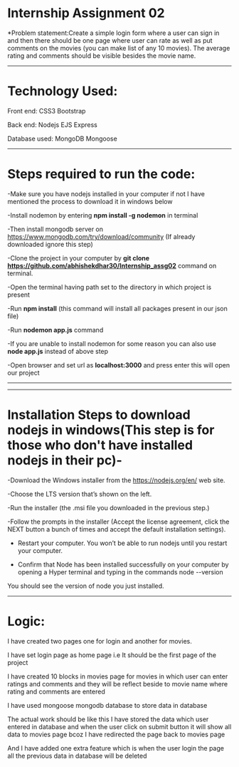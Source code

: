 # Internship Assignment 02

*Problem statement:Create a simple login form where a user can sign in and then there should be one page where user can rate as well as put comments on the movies (you can make list of any 10 movies). The average rating and comments should be visible besides the movie name.

-----------------------------------------------------------------------------------------------------------------------------------------------------------------------------


<h1>Technology Used:</h1>

Front end:
CSS3
Bootstrap

Back end:
Nodejs
EJS
Express

Database used:
MongoDB
Mongoose

---------------------------------------------------------------------------------------------------------------------------------------------------------------------

<h1>Steps required to run the code:</h1>

-Make sure you have nodejs installed in your computer if not I have mentioned the process to download it in windows below

-Install nodemon by entering <strong>npm install -g nodemon</strong> in terminal

-Then install mongodb server on  https://www.mongodb.com/try/download/community (If already downloaded ignore this step)

-Clone the project in your computer by  <strong>git clone https://github.com/abhishekdhar30/Internship_assg02</strong> command on terminal.

-Open the terminal having path set to the directory in which project is present

-Run <strong>npm install</strong> (this command will install all packages present in our json file)

-Run <strong>nodemon app.js</strong> command

-If you are unable to install nodemon for some reason you can also use <strong>node app.js</strong> instead of above step

-Open browser and set url as <strong>localhost:3000</strong> and press enter this will open our project

--------------------------------------------------------------------------------------------------------------------------------------------------------------------

-----------------------------------------------------------------------------------------------------------------------------------------------------------------


<h1>Installation Steps to download nodejs in windows(This step is for those who don't have installed nodejs in their pc)-</h1>

-Download the Windows installer from the https://nodejs.org/en/ web site. 

-Choose the LTS version that’s shown on the left. 

-Run the installer (the .msi file you downloaded in the previous step.)

-Follow the prompts in the installer (Accept the license agreement, click the NEXT button a bunch of times and accept the default installation settings).

- Restart your computer. You won’t be able to run nodejs until you restart your computer.

- Confirm that Node has been installed successfully on your computer by opening a Hyper terminal and typing in the commands node --version

You should see the version of node you just installed.

-------------------------------------------------------------------------------------------------------------------------------------------------------------------


<h1>Logic:</h1>

I have created two pages one for login and another for movies.

I have set login page as home page i.e It should be the first page of the project

I have created 10 blocks in movies page for movies in which user can enter ratings and comments and they will be reflect beside to movie name where rating and comments are entered

I have used mongoose mongodb database to store data in database 

The actual work should be like this I have stored the data which user entered in database and when the user click on submit button it will show all data  to movies page bcoz I have redirected the page back to movies page 

And I have added one extra feature which is when the user login the page all the previous data in database will be deleted
